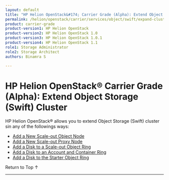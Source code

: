 ```yaml
---
layout: default
title: "HP Helion OpenStack&#174; Carrier Grade (Alpha): Extend Object Storage (Swift) Cluster"
permalink: /helion/openstack/carrier/services/object/swift/expand-cluster/
product: carrier-grade
product-version1: HP Helion OpenStack
product-version2: HP Helion OpenStack 1.0
product-version3: HP Helion OpenStack 1.0.1
product-version4: HP Helion OpenStack 1.1
role1: Storage Administrator
role2: Storage Architect
authors: Binamra S

---
```

<!--UNDER REVISION-->

<script>

function PageRefresh {
onLoad="window.refresh"
}

PageRefresh();

</script>

<!-- <p style="font-size: small;"> <a href="/helion/openstack/carrier/services/swift/deployment-scale-out/">&#9664; PREV</a> | <a href="/helion/openstack/carrier/services/overview/">&#9650; UP</a> | <a href="/helion/openstack/carrier/services/swift/deployment/add-disk-account-container/"> NEXT &#9654</a> </p> -->


# HP Helion OpenStack&#174; Carrier Grade (Alpha): Extend Object Storage (Swift) Cluster

HP Helion OpenStack&#174; allows you to extend Object Storage (Swift) cluster sin any of the followings ways:

* [Add a New Scale-out Object Node]( /helion/openstack/carrier/services/swift/deployment/add-disk-object-node/) 
* [Add a New Scale-out Proxy Node](/helion/openstack/carrier/services/swift/deployment/add-proxy-node/)
* [Add a Disk to a Scale-out Object Ring]( /helion/openstack/carrier/services/swift/deployment/add-disk-scale-out/)
*  [Add a Disk to an Account and Container Ring]( /helion/openstack/carrier/services/swift/deployment/add-disk-account-container/)
* [Add a Disk to the Starter Object Ring]( /helion/openstack/carrier/services/swift/deployment/add-disk-starter/)
 
 <a href="#top" style="padding:14px 0px 14px 0px; text-decoration: none;"> Return to Top &#8593; </a>

----
